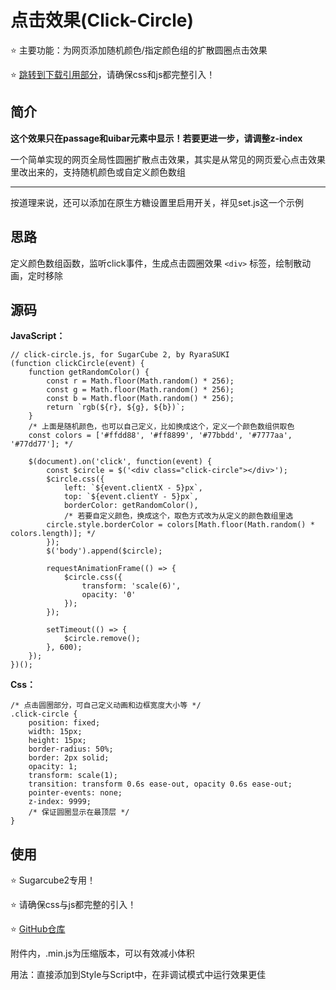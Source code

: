 # 点击效果(Click-Circle)

⭐  主要功能：为网页添加随机颜色/指定颜色组的扩散圆圈点击效果

⭐  [跳转到下载引用部分](#使用)，请确保css和js都完整引入！

## 简介

**这个效果只在passage和uibar元素中显示！若要更进一步，请调整z-index**

一个简单实现的网页全局性圆圈扩散点击效果，其实是从常见的网页爱心点击效果里改出来的，支持随机颜色或自定义颜色数组

---

按道理来说，还可以添加在原生方糖设置里启用开关，祥见set.js这一个示例

## 思路
定义颜色数组函数，监听click事件，生成点击圆圈效果 `<div>` 标签，绘制散动画，定时移除

## 源码
**JavaScript：**

```
// click-circle.js, for SugarCube 2, by RyaraSUKI
(function clickCircle(event) {
    function getRandomColor() {
        const r = Math.floor(Math.random() * 256);
        const g = Math.floor(Math.random() * 256);
        const b = Math.floor(Math.random() * 256);
        return `rgb(${r}, ${g}, ${b})`;
    }
    /* 上面是随机颜色，也可以自己定义，比如换成这个，定义一个颜色数组供取色
    const colors = ['#ffdd88', '#ff8899', '#77bbdd', '#7777aa', '#77dd77']; */

    $(document).on('click', function(event) {
        const $circle = $('<div class="click-circle"></div>');
        $circle.css({
            left: `${event.clientX - 5}px`,
            top: `${event.clientY - 5}px`,
            borderColor: getRandomColor(),
            /* 若要自定义颜色，换成这个，取色方式改为从定义的颜色数组里选
        circle.style.borderColor = colors[Math.floor(Math.random() * colors.length)]; */
        });
        $('body').append($circle);

        requestAnimationFrame(() => {
            $circle.css({
                transform: 'scale(6)',
                opacity: '0'
            });
        });

        setTimeout(() => {
            $circle.remove();
        }, 600);
    });
})();
```

**Css：**
 
```
/* 点击圆圈部分，可自己定义动画和边框宽度大小等 */
.click-circle {
    position: fixed;
    width: 15px;
    height: 15px;
    border-radius: 50%;
    border: 2px solid;
    opacity: 1;
    transform: scale(1);
    transition: transform 0.6s ease-out, opacity 0.6s ease-out;
    pointer-events: none;
    z-index: 9999;
    /* 保证圆圈显示在最顶层 */
}
```

## 使用

⭐  Sugarcube2专用！

⭐  请确保css与js都完整的引入！

⭐  [GitHub仓库](https://github.com/RyaraSUKI/RyaraSUKI-Twine-Goods)

附件内，.min.js为压缩版本，可以有效减小体积

用法：直接添加到Style与Script中，在非调试模式中运行效果更佳